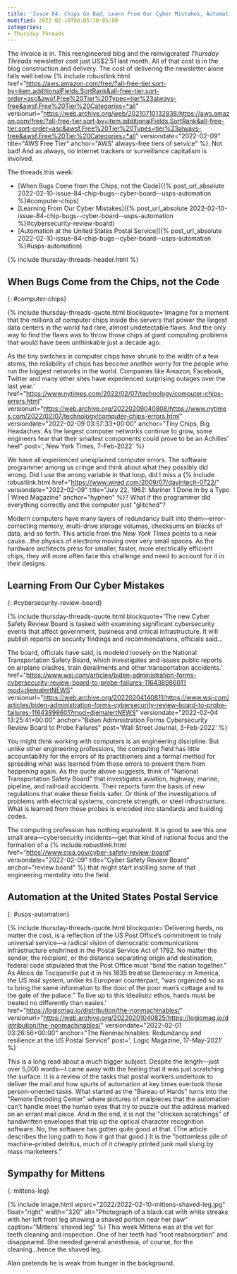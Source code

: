 ```yaml
---
title: 'Issue 84: Chips Go Bad, Learn From Our Cyber Mistakes, Automation at the USPS'
modified: 2022-02-10T08:05:10-05:00
categories:
- Thursday Threads
---
```

The invoice is in. 
This reengineered blog and the reinvigorated <i>Thursday Threads</i> newsletter cost just US$2.51 last month.
All of that cost is in the blog construction and delivery. 
The cost of delivering the newsletter alone falls well below {% include robustlink.html href="https://aws.amazon.com/free/?all-free-tier.sort-by=item.additionalFields.SortRank&all-free-tier.sort-order=asc&awsf.Free%20Tier%20Types=tier%23always-free&awsf.Free%20Tier%20Categories=*all" versionurl="https://web.archive.org/web/20210710132838/https://aws.amazon.com/free/?all-free-tier.sort-by=item.additionalFields.SortRank&all-free-tier.sort-order=asc&awsf.Free%20Tier%20Types=tier%23always-free&awsf.Free%20Tier%20Categories=*all" versiondate="2022-02-09" title="AWS Free Tier" anchor="AWS' always-free tiers of service" %}. 
Not bad!
And as always, no internet trackers or surveillance capitalism is involved.

The threads this week:

* [When Bugs Come from the Chips, not the Code]({% post_url_absolute 2022-02-10-issue-84-chip-bugs--cyber-board--usps-automation %}#computer-chips)
* [Learning From Our Cyber Mistakes]({% post_url_absolute 2022-02-10-issue-84-chip-bugs--cyber-board--usps-automation %}#cybersecurity-review-board)
* [Automation at the United States Postal Service]({% post_url_absolute 2022-02-10-issue-84-chip-bugs--cyber-board--usps-automation %}#usps-automation)

{% include thursday-threads-header.html %}


## When Bugs Come from the Chips, not the Code
{: #computer-chips}


{% include thursday-threads-quote.html
blockquote='Imagine for a moment that the millions of computer chips inside the servers that power the largest data centers in the world had rare, almost undetectable flaws. And the only way to find the flaws was to throw those chips at giant computing problems that would have been unthinkable just a decade ago.

As the tiny switches in computer chips have shrunk to the width of a few atoms, the reliability of chips has become another worry for the people who run the biggest networks in the world. Companies like Amazon, Facebook, Twitter and many other sites have experienced surprising outages over the last year.'
href="https://www.nytimes.com/2022/02/07/technology/computer-chips-errors.html"
versionurl="https://web.archive.org/20220209040808/https://www.nytimes.com/2022/02/07/technology/computer-chips-errors.html"
versiondate="2022-02-09 03:57:33+00:00"
anchor="Tiny Chips, Big Headaches: As the largest computer networks continue to grow, some engineers fear that their smallest components could prove to be an Achilles’ heel"
post=', New York Times, 7-Feb-2022'
%}

We have all experienced unexplained computer errors. 
The software programmer among us cringe and think about what they possibly did wrong. 
Did I use the wrong variable in that loop, did I miss a {% include robustlink.html href="https://www.wired.com/2009/07/dayintech-0722/" versiondate="2022-02-09" title="July 22, 1962: Mariner 1 Done In by a Typo | Wired Magazine" anchor="hyphen" %}?
What if the programmer did everything correctly and the computer just "glitched"?

Modern computers have many layers of redundancy built into them—error-correcting memory, multi-drive storage volumes, checksums on blocks of data, and so forth. 
This article from the _New York TImes_ points to a new cause...the physics of electrons moving over very small spaces. 
As the hardware architects press for smaller, faster, more electrically efficient chips, they will more often face this challenge and need to account for it in their designs.


## Learning From Our Cyber Mistakes
{: #cybersecurity-review-board}

{% include thursday-threads-quote.html
blockquote='The new Cyber Safety Review Board is tasked with examining significant cybersecurity events that affect government, business and critical infrastructure. It will publish reports on security findings and recommendations, officials said...

The board, officials have said, is modeled loosely on the National Transportation Safety Board, which investigates and issues public reports on airplane crashes, train derailments and other transportation accidents.'
href="https://www.wsj.com/articles/biden-administration-forms-cybersecurity-review-board-to-probe-failures-11643898601?mod=djemalertNEWS"
versionurl="https://web.archive.org/20220204140811/https://www.wsj.com/articles/biden-administration-forms-cybersecurity-review-board-to-probe-failures-11643898601?mod=djemalertNEWS"
versiondate="2022-02-04 13:25:41+00:00"
anchor="Biden Administration Forms Cybersecurity Review Board to Probe Failures"
post='Wall Street Journal, 3-Feb-2022'
%}

You might think working with computers is an engineering discipline. 
But unlike other engineering professions, the computing field has little accountability for the errors of its practitioners and a formal method for spreading what was learned from those errors to prevent them from happening again. 
As the quote above suggests, think of "National Transportation Safety Board" that investigates aviation, highway, marine, pipeline, and railroad accidents. 
Their reports form the basis of new regulations that make these fields safer. 
Or think of the investigations of problems with electrical systems, concrete strength, or steel infrastructure. 
What is learned from those probes is encoded into standards and building codes. 

The computing profession has nothing equivalent. 
It is good to see this one small area—cybersecurity incidents—get that kind of national focus and the formation of a {% include robustlink.html href="https://www.cisa.gov/cyber-safety-review-board" versiondate="2022-02-09" title="Cyber Safety Review Board" anchor="review board" %} that might start instilling some of that engineering mentality into the field.


## Automation at the United States Postal Service
{: #usps-automation}

{% include thursday-threads-quote.html
blockquote='Delivering hards, no matter the cost, is a reflection of the US Post Office’s commitment to truly universal service—a radical vision of democratic communications infrastructure enshrined in the Postal Service Act of 1792. No matter the sender, the recipient, or the distance separating origin and destination, federal code stipulated that the Post Office must “bind the nation together.” As Alexis de Tocqueville put it in his 1835 treatise Democracy in America, the US mail system, unlike its European counterpart, “was organized so as to bring the same information to the door of the poor man’s cottage and to the gate of the palace.” To live up to this idealistic ethos, hards must be treated no differently than easies.'
href="https://logicmag.io/distribution/the-nonmachinables/"
versionurl="https://web.archive.org/20220201040825/https://logicmag.io/distribution/the-nonmachinables/"
versiondate="2022-02-01 03:26:56+00:00"
anchor="The Nonmachinables: Redundancy and resilience at the US Postal Service"
post=', Logic Magazine, 17-May-2021'
%}

This is a long read about a much bigger subject. 
Despite the length—just over 5,000 words—I came away with the feeling that it was just scratching the surface. 
It is a review of the tasks that postal workers undertook to deliver the mail and how spurts of automation at key times overtook those person-oriented tasks. 
What started as the "Bureau of Hards" turns into the "Remote Encoding Center" where pictures of mailpieces that the automation can't handle meet the human eyes that try to puzzle out the address marked on an errant mail piece.
And in the end, it is not the "chicken scratchings" of handwritten envelopes that trip up the optical character recognition software. 
No, the software has gotten quite good at that. (The article describes the long path to how it got that good.)
It is the "bottomless pile of machine-printed detritus, much of it cheaply printed junk mail slung by mass marketeers."

## Sympathy for Mittens
{: mittens-leg}

{% include image.html wpsrc="2022/2022-02-10-mittens-shaved-leg.jpg" float="right" width="320" alt="Photograph of a black cat with white streaks with her left front leg showing a shaved portion near her paw" caption="Mittens' shaved leg" %}  This week Mittens was at the vet for teeth cleaning and inspection. 
One of her teeth had "root reabsorption" and disappeared. 
She needed general anesthesia, of course, for the cleaning...hence the shaved leg.

Alan pretends he is weak from hunger in the background.